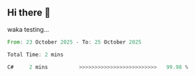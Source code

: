 ## Hi there 👋


waka testing...
<!--START_SECTION:waka-->

```rust
From: 23 October 2025 - To: 25 October 2025

Total Time: 2 mins

C#     2 mins          >>>>>>>>>>>>>>>>>>>>>>>>>   99.98 %
```

<!--END_SECTION:waka-->


<!--
**AntiiRain/AntiiRain** is a ✨ _special_ ✨ repository because its `README.md` (this file) appears on your GitHub profile.
![Code Time](http://img.shields.io/badge/Code%20Time-1%2C235%20hrs%2034%20mins-blue)

![Lines of code](https://img.shields.io/badge/From%20Hello%20World%20I%27ve%20Written-41.6%20thousand%20lines%20of%20code-blue)
Here are some ideas to get you started:

- 🔭 I’m currently working on ...
- 🌱 I’m currently learning ...
- 👯 I’m looking to collaborate on ...
- 🤔 I’m looking for help with ...
- 💬 Ask me about ...
- 📫 How to reach me: ...
- 😄 Pronouns: ...
- ⚡ Fun fact: ...
-->
